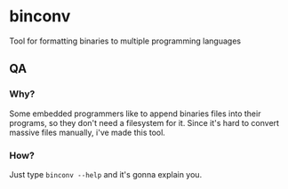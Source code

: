 # binconv
Tool for formatting binaries to multiple programming languages

## QA
### Why?
Some embedded programmers like to append binaries files into their programs, so they don't need a filesystem for it. Since it's hard to convert massive files manually, i've made this tool.
### How?
Just type ``binconv --help`` and it's gonna explain you.
